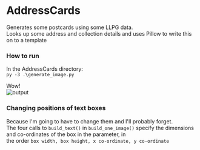 # AddressCards
Generates some postcards using some LLPG data.  
Looks up some address and collection details and uses Pillow to write this on to a template

### How to run
In the AddressCards directory:  
`py -3 .\generate_image.py`

Wow!  
![output](https://i.imgur.com/0QQJ7wq.jpg)

### Changing positions of text boxes
Because I'm going to have to change them and I'll probably forget.  
The four calls to `build_text()` in `build_one_image()` specify the dimensions and co-ordinates of the box in the parameter, in  
the order `box width, box height, x co-ordinate, y co-ordinate`
